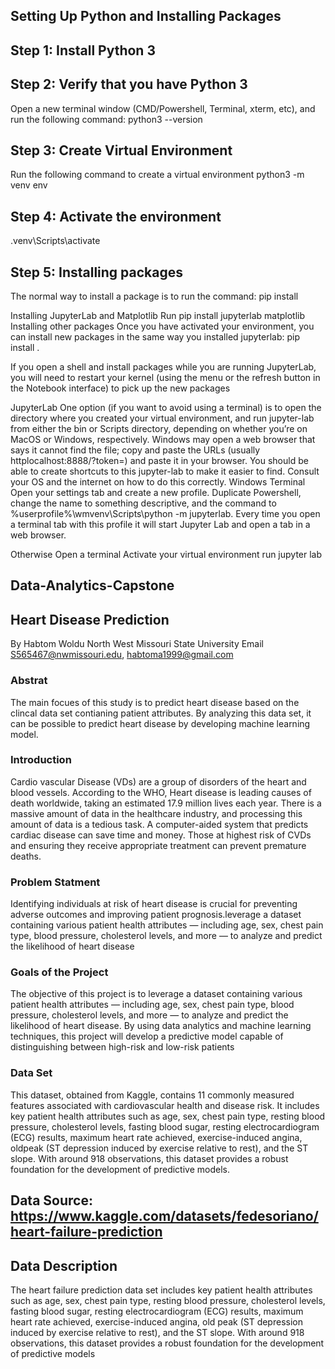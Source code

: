 

## Setting Up Python and Installing Packages
## Step 1: Install Python 3
## Step 2: Verify that you have Python 3
Open a new terminal window (CMD/Powershell, Terminal, xterm, etc), and run the following command: python3 --version
## Step 3: Create  Virtual Environment
Run the following command to create a virtual environment
python3 -m venv env
## Step 4: Activate the environment
.venv\Scripts\activate
## Step 5: Installing packages
The normal way to install a package is to run the command:
pip install <packagename>

Installing JupyterLab and Matplotlib
Run
pip install jupyterlab matplotlib
Installing other packages
Once you have activated your environment, you can install new packages in the same way you installed jupyterlab: pip install <package name>.

If you open a shell and install packages while you are running JupyterLab, you will need to restart your kernel (using the menu or the refresh button in the Notebook interface) to pick up the new packages

JupyterLab
One option (if you want to avoid using a terminal) is to open the directory where you created your virtual environment, and run jupyter-lab from either the bin or Scripts directory, depending on whether you’re on MacOS or Windows, respectively. Windows may open a web browser that says it cannot find the file; copy and paste the URLs (usually httplocalhost:8888/?token=<sometoken>) and paste it in your browser. You should be able to create shortcuts to this jupyter-lab to make it easier to find. Consult your OS and the internet on how to do this correctly.
Windows Terminal
Open your settings tab and create a new profile. Duplicate Powershell, change the name to something descriptive, and the command to %userprofile%\wmvenv\Scripts\python -m jupyterlab. Every time you open a terminal tab with this profile it will start Jupyter Lab and open a tab in a web browser.

Otherwise
Open a terminal
Activate your virtual environment
run jupyter lab
## Data-Analytics-Capstone 

## Heart Disease Prediction 
 By Habtom Woldu 
 North West Missouri State University 
 Email S565467@nwmissouri.edu, habtoma1999@gmail.com

### Abstrat 
The main focues of this study is to predict heart disease based on the clincal data set contianing patient attributes. By analyzing this data set, it can be possible to predict heart disease by developing machine learning model.

### Introduction 

Cardio vascular Disease (VDs) are a group of disorders of the heart and blood vessels. According to the WHO, Heart disease is leading causes of death worldwide, taking an estimated 17.9 million lives each year. There is a massive amount of data in the healthcare industry, and processing this amount of data is a tedious task. A computer-aided system that predicts cardiac disease can save time and money.  Those at highest risk of CVDs and ensuring they receive appropriate treatment can prevent premature deaths.

### Problem Statment 
Identifying individuals at risk of heart disease is crucial for preventing adverse outcomes and improving patient prognosis.leverage a dataset containing various patient health attributes — including age, sex, chest pain type, blood pressure, cholesterol levels, and more — to analyze and predict the likelihood of heart disease
### Goals of the Project
The objective of this project is to leverage a dataset containing various patient health attributes — including age, sex, chest pain type, blood pressure, cholesterol levels, and more — to analyze and predict the likelihood of heart disease. By using data analytics and machine learning techniques, this project will develop a predictive model capable of distinguishing between high-risk and low-risk patients

### Data Set 
This dataset, obtained from Kaggle, contains 11 commonly measured features associated with cardiovascular health and disease risk. It includes key patient health attributes such as age, sex, chest pain type, resting blood pressure, cholesterol levels, fasting blood sugar, resting electrocardiogram (ECG) results, maximum heart rate achieved, exercise-induced angina, oldpeak (ST depression induced by exercise relative to rest), and the ST slope. With around 918 observations, this dataset provides a robust foundation for the development of predictive models.
## Data Source:  https://www.kaggle.com/datasets/fedesoriano/heart-failure-prediction

## Data Description
 The heart failure prediction data set includes key patient health attributes such as age, sex, chest pain type, resting blood pressure, cholesterol levels, fasting blood sugar, resting electrocardiogram (ECG) results, maximum heart rate achieved, exercise-induced angina, old peak (ST depression induced by exercise relative to rest), and the ST slope. With around 918 observations, this dataset provides a robust foundation for the development of predictive models
